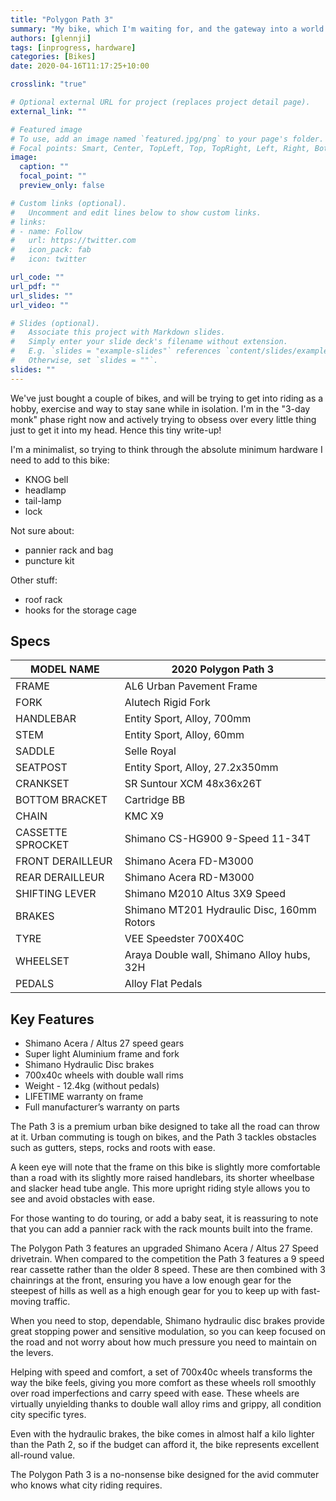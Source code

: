 ```yaml
---
title: "Polygon Path 3"
summary: "My bike, which I'm waiting for, and the gateway into a world of obsession as I trick myself into turning it in a hobby."
authors: [glennji]
tags: [inprogress, hardware]
categories: [Bikes]
date: 2020-04-16T11:17:25+10:00

crosslink: "true"

# Optional external URL for project (replaces project detail page).
external_link: ""

# Featured image
# To use, add an image named `featured.jpg/png` to your page's folder.
# Focal points: Smart, Center, TopLeft, Top, TopRight, Left, Right, BottomLeft, Bottom, BottomRight.
image:
  caption: ""
  focal_point: ""
  preview_only: false

# Custom links (optional).
#   Uncomment and edit lines below to show custom links.
# links:
# - name: Follow
#   url: https://twitter.com
#   icon_pack: fab
#   icon: twitter

url_code: ""
url_pdf: ""
url_slides: ""
url_video: ""

# Slides (optional).
#   Associate this project with Markdown slides.
#   Simply enter your slide deck's filename without extension.
#   E.g. `slides = "example-slides"` references `content/slides/example-slides.md`.
#   Otherwise, set `slides = ""`.
slides: ""
---
```


We've just bought a couple of bikes, and will be trying to get into riding as a hobby, exercise and way to stay sane while in isolation. I'm in the "3-day monk" phase right now and actively trying to obsess over every little thing just to get it into my head. Hence this tiny write-up!

I'm a minimalist, so trying to think through the absolute minimum hardware I need to add to this bike:

* KNOG bell
* headlamp
* tail-lamp
* lock

Not sure about:

* pannier rack and bag
* puncture kit

Other stuff:

* roof rack
* hooks for the storage cage

## Specs

| MODEL NAME        | 2020 Polygon Path 3                        |
| ----------------- | ------------------------------------------ |
| FRAME             | AL6 Urban Pavement Frame                   |
| FORK              | Alutech Rigid Fork                         |
| HANDLEBAR         | Entity Sport, Alloy, 700mm                 |
| STEM              | Entity Sport, Alloy, 60mm                  |
| SADDLE            | Selle Royal                                |
| SEATPOST          | Entity Sport, Alloy, 27.2x350mm            |
| CRANKSET          | SR Suntour XCM 48x36x26T                   |
| BOTTOM BRACKET    | Cartridge BB                               |
| CHAIN             | KMC X9                                     |
| CASSETTE SPROCKET | Shimano CS-HG900 9-Speed 11-34T            |
| FRONT DERAILLEUR  | Shimano Acera FD-M3000                     |
| REAR DERAILLEUR   | Shimano Acera RD-M3000                     |
| SHIFTING LEVER    | Shimano M2010 Altus 3X9 Speed              |
| BRAKES            | Shimano MT201 Hydraulic Disc, 160mm Rotors |
| TYRE              | VEE Speedster 700X40C                      |
| WHEELSET          | Araya Double wall, Shimano Alloy hubs, 32H |
| PEDALS            | Alloy Flat Pedals                          |

## Key Features

- Shimano Acera / Altus 27 speed gears
- Super light Aluminium frame and fork
- Shimano Hydraulic Disc brakes
- 700x40c wheels with double wall rims
- Weight - 12.4kg (without pedals)
- LIFETIME warranty on frame
- Full manufacturer’s warranty on parts

The Path 3 is a premium urban bike designed to take all the road can throw at it. Urban commuting is tough on bikes, and the Path 3 tackles obstacles such as gutters, steps, rocks and roots with ease.

A keen eye will note that the frame on this bike is slightly more comfortable than a road with its slightly more raised handlebars, its shorter wheelbase and slacker head tube angle. This more upright riding style allows you to see and avoid obstacles with ease.

For those wanting to do touring, or add a baby seat, it is reassuring to note that you can add a pannier rack with the rack mounts built into the frame.

The Polygon Path 3 features an upgraded Shimano Acera / Altus 27 Speed drivetrain. When compared to the competition the Path 3 features a 9 speed rear cassette rather than the older 8 speed. These are then combined with 3 chainrings at the front, ensuring you have a low enough gear for the steepest of hills as well as a high enough gear for you to keep up with fast-moving traffic.

When you need to stop, dependable, Shimano hydraulic disc brakes provide great stopping power and sensitive modulation, so you can keep focused on the road and not worry about how much pressure you need to maintain on the levers.

Helping with speed and comfort, a set of 700x40c wheels transforms the way the bike feels, giving you more comfort as these wheels roll smoothly over road imperfections and carry speed with ease. These wheels are virtually unyielding thanks to double wall alloy rims and grippy, all condition city specific tyres.

Even with the hydraulic brakes, the bike comes in almost half a kilo lighter than the Path 2, so if the budget can afford it, the bike represents excellent all-round value.

The Polygon Path 3 is a no-nonsense bike designed for the avid commuter who knows what city riding requires.

